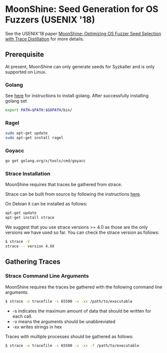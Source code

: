 # MoonShine: Seed Generation for OS Fuzzers (USENIX '18)
See the USENIX'18 paper [MoonShine: Optimizing OS Fuzzer Seed Selection with Trace Distillation](http://www.cs.columbia.edu/~suman/docs/moonshine.pdf) for more details.

## Prerequisite
At present, MoonShine can only generate seeds for Syzkaller and is only supported on Linux. 
### Golang
See [here](https://golang.org/doc/install) for instructions to install golang. After successfully installing golang set
```bash
export PATH=$PATH:$GOPATH/bin/
```

### Ragel
```bash
sudo apt-get update
sudo apt-get install ragel
```

### Goyacc
```bash
go get golang.org/x/tools/cmd/goyacc
```

### Strace Installation
MoonShine requires that traces be gathered from strace. 

Strace can be built from source by following the instructions [here](https://github.com/strace/strace/blob/master/INSTALL).

On Debian it can be installed as follows:

```bash
apt-get update
apt-get install strace
```

We suggest that you use strace versions >= 4.0 as those are the only versions we have used so far. You can check the strace version as follows: 

```bash
$ strace -V
strace -- version 4.XX

```

## Gathering Traces

### Strace Command Line Arguments
MoonShine requires the traces be gathered with the following command line arguments:

```bash
$ strace -o tracefile -s 65500 -v -xx /path/to/executable
```
* -s indicates the maximum amount of data that should be written for each call.
* -v means the arguments should be unabbreviated
* -xx writes strings in hex

Traces with multiple processes should be gathered as follows:

```bash
$ strace -o tracefile -s 65500 -v -xx -f /path/to/executable
```

###